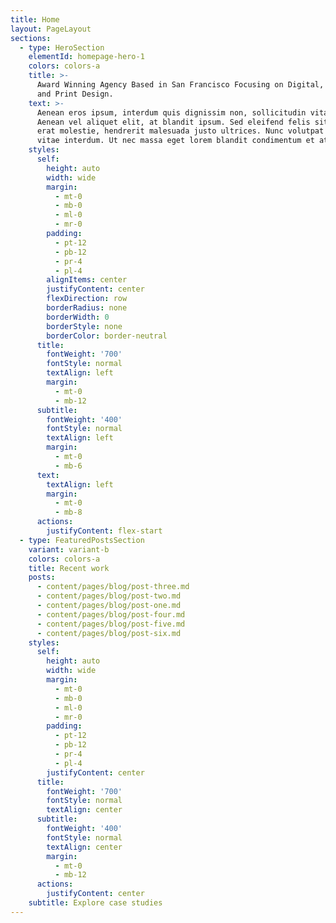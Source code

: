 ```yaml
---
title: Home
layout: PageLayout
sections:
  - type: HeroSection
    elementId: homepage-hero-1
    colors: colors-a
    title: >-
      Award Winning Agency Based in San Francisco Focusing on Digital, Identity,
      and Print Design.
    text: >-
      Aenean eros ipsum, interdum quis dignissim non, sollicitudin vitae nisl.
      Aenean vel aliquet elit, at blandit ipsum. Sed eleifend felis sit amet
      erat molestie, hendrerit malesuada justo ultrices. Nunc volutpat at erat
      vitae interdum. Ut nec massa eget lorem blandit condimentum et at risus.
    styles:
      self:
        height: auto
        width: wide
        margin:
          - mt-0
          - mb-0
          - ml-0
          - mr-0
        padding:
          - pt-12
          - pb-12
          - pr-4
          - pl-4
        alignItems: center
        justifyContent: center
        flexDirection: row
        borderRadius: none
        borderWidth: 0
        borderStyle: none
        borderColor: border-neutral
      title:
        fontWeight: '700'
        fontStyle: normal
        textAlign: left
        margin:
          - mt-0
          - mb-12
      subtitle:
        fontWeight: '400'
        fontStyle: normal
        textAlign: left
        margin:
          - mt-0
          - mb-6
      text:
        textAlign: left
        margin:
          - mt-0
          - mb-8
      actions:
        justifyContent: flex-start
  - type: FeaturedPostsSection
    variant: variant-b
    colors: colors-a
    title: Recent work
    posts:
      - content/pages/blog/post-three.md
      - content/pages/blog/post-two.md
      - content/pages/blog/post-one.md
      - content/pages/blog/post-four.md
      - content/pages/blog/post-five.md
      - content/pages/blog/post-six.md
    styles:
      self:
        height: auto
        width: wide
        margin:
          - mt-0
          - mb-0
          - ml-0
          - mr-0
        padding:
          - pt-12
          - pb-12
          - pr-4
          - pl-4
        justifyContent: center
      title:
        fontWeight: '700'
        fontStyle: normal
        textAlign: center
      subtitle:
        fontWeight: '400'
        fontStyle: normal
        textAlign: center
        margin:
          - mt-0
          - mb-12
      actions:
        justifyContent: center
    subtitle: Explore case studies
---
```

